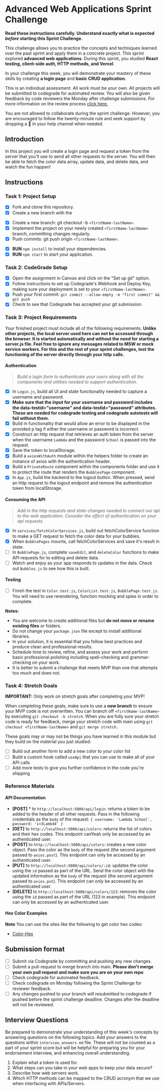 # Advanced Web Applications Sprint Challenge

**Read these instructions carefully. Understand exactly what is expected _before_ starting this Sprint Challenge.**

This challenge allows you to practice the concepts and techniques learned over the past sprint and apply them in a concrete project. This sprint explored **advanced web applications**. During this sprint, you studied **React testing, client-side auth, HTTP methods, and Vercel**.

In your challenge this week, you will demonstrate your mastery of these skills by creating **a login page** and **basic CRUD application.**

This is an individual assessment. All work must be your own. All projects will be submitted to codegrade for automated review. You will also be given feedback by code reviewers the Monday after challenge submissions. For more information on the review process [click here.](https://www.notion.so/lambdaschool/How-to-View-Feedback-in-CodeGrade-c5147cee220c4044a25de28bcb6bb54a)

You are not allowed to collaborate during the sprint challenge. However, you are encouraged to follow the twenty-minute rule and seek support by dropping a :wave: in your help channel when needed.

## Introduction

In this project you will create a login page and request a token from the server that you'll use to send all other requests to the server. You will then be able to fetch the color data array, update data, and delete data, and watch the fun happen!

## Instructions

### Task 1: Project Setup

* [x] Fork and clone this repository.
* [x] Create a new branch with the 
- [x] Create a new branch: git checkout -b `<firstName-lastName>`.
- [x] Implement the project on your newly created `<firstName-lastName>` branch, committing changes regularly.
- [x] Push commits: git push origin `<firstName-lastName>`.
* [x] **RUN** `npm install` to install your dependencies.
* [x] **RUN** `npm start` to start your application.

### Task 2: CodeGrade Setup

* [x] Open the assignment in Canvas and click on the "Set up git" option.
* [x] Follow instructions to set up Codegrade's Webhook and Deploy Key, making sure your deployment is set to your `<firstName-lastName>`.
* [x] Push your first commit: `git commit --allow-empty -m "first commit" && git push`
* [x] Check to see that Codegrade has accepted your git submission.

### Task 3: Project Requirements

Your finished project must include all of the following requirements. **Unlike other projects, the local server used here can not be accessed through the browser. It is started automatically and without the need for starting a server.js file. Feel free to ignore any messages related to MSW or mock service workers. For this and the rest of your sprint challenges, test the functioning of the server directly through your http calls.**

#### Authentication
> *Build a login form to authenticate your users along with all the components and utilities needed to support authentication.*

* [x] In `Login.js`, build all UI and state functionality needed to capture a username and password.
* [x] **Make sure that the input for your username and password includes the data-testid="username" and data-testid="password" attributes. These are needed for codegrade testing and codegrade autotests will fail without them.**
* [x] Build in functionality that would allow an error to be displayed in the provided p tag if either the username or password is incorrect.
* [x] Construct an http request that retrieves an auth token from the server when the username `Lambda` and the password `School` is passed into the request.
* [x] Save the token to localStorage.
* [x] Build a `axiosWithAuth` module within the helpers folder to create an instance of axios with the authentication header.
* [x] Build a `PrivateRoute` component within the components folder and use it to protect the route that renders the `BubblesPage` component.
* [x] In `App.js`, build the backend to the logout button. When pressed, send an http request to the logout endpoint and remove the authentication token from localStorage.

#### Consuming the API
> *Add in the http requests and state changes needed to connect our api to the web application. Consider the effect of authentication on your api requests.*

* [x] In `services/fetchColorServices.js`, build out fetchColorService function to make a GET request to fetch the color data for your bubbles.
* [x] When `BubblePages` mounts, call fetchColorServices and save it's result in state.
* [ ] In `BubblePage.js`, complete `saveEdit`, and `deleteColor` functions to make API requests for to editing and delete data.
* [ ] Watch and enjoy as your app responds to updates in the data. Check out `Bubbles.js` to see how this is built.

#### Testing
* [ ] Finish the test in `Color.test.js`, `ColorList.test.js`, `BubblePage.test.js`. You will need to use rerendering, function mocking and spies in order to complete.

**Notes:**
* You are welcome to create additional files but **do not move or rename existing files** or folders.
* Do not change your `package.json` file except to install additional libraries.
* In your solution, it is essential that you follow best practices and produce clean and professional results.
* Schedule time to review, refine, and assess your work and perform basic professional polishing including spell-checking and grammar-checking on your work.
* It is better to submit a challenge that meets MVP than one that attempts too much and does not.

### Task 4: Stretch Goals

**IMPORTANT:** Only work on stretch goals after completing your MVP!

When completing these goals, make sure to use a **new branch** to ensure your MVP code is not overwritten. You can branch off `<firstName-lastName>` by executing `git checkout -b stretch`. When you are fully sure your stretch code is ready for feedback, merge your stretch code with main using `git checkout <firstName-lastName>` and `git merge stretch.`

These goals may or may not be things you have learned in this module but they build on the material you just studied:

* [ ] Build out another form to add a new color to your color list
* [ ] Build a custom hook called `useApi` that you can use to make all of your API calls
* [ ] Add more tests to give you further confidence in the code you're shipping

### Reference Materials

#### API Documentation
* **[POST]** * to `http://localhost:5000/api/login`: returns a token to be added to the header of all other requests. Pass in the following credentials as the `body` of the request: `{ username: 'Lambda School', password: 'i<3Lambd4' }`
* **[GET]** to `http://localhost:5000/api/colors`: returns the list of colors and their hex codes. This endpoint canYeah only be accessed by an authenticated user.
* **[POST]** to `http://localhost:5000/api/colors`: creates a new color object. Pass the color as the `body` of the request (the second argument passed to `axios.post`). This endpoint can only be accessed by an authenticated user.
* **[PUT]** to `http://localhost:5000/api/colors/:id`: updates the color using the `id` passed as part of the URL. Send the color object with the updated information as the `body` of the request (the second argument passed to `axios.put`). This endpoint can only be accessed by an authenticated user.
* **[DELETE]** to `http://localhost:5000/api/colors/123`: removes the color using the `id` passed as part of the URL (123 in example). This endpoint can only be accessed by an authenticated user.

#### Hex Color Examples
**Note** You can use the sites like the following to get color hex codes:
* [Color-Hex](https://www.color-hex.com/)

## Submission format

* [ ] Submit via Codegrade by committing and pushing any new changes.
* [ ] Submit a pull-request to merge <firstName-lastName> branch into main. **Please don't merge your own pull request and make sure you are on your own repo**
* [ ] Check codegrade for automated feedback.
* [ ] Check codegrade on Monday following the Sprint Challenge for reviewer feedback.
* [ ] Any changes pushed to your <firstName-lastName> branch will resubmitted to codegrade if pushed before the sprint challenge deadline. Changes after the deadline will not be reviewed.

## Interview Questions

Be prepared to demonstrate your understanding of this week's concepts by answering questions on the following topics. Add your answers to the questions within `interview_answers.md` file. These will not be counted as a part of your sprint score but will be helpful for preparing you for your endorsement interview, and enhancing overall understanding.

1. Explain what a token is used for.
2. What steps can you take in your web apps to keep your data secure?
3. Describe how web servers work.
4. Which HTTP methods can be mapped to the CRUD acronym that we use when interfacing with APIs/Servers.
